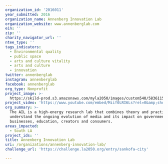 ```yaml
---
organization_id: '2016011'
year_submitted: 2016
organization_name: Annenberg Innovation Lab
organization_website: www.annenberglab.com
ein: ''
zip: ''
charity_navigator_url: ''
ntee_type: ''
tags_indicators:
  - Environmental quality
  - public space
  - arts and culture vitality
  - arts and culture
  - innovation
twitter: annenberglab
instagram: annenberglab
facebook: annenberglab
org_type: Nonprofit
project_image: >-
  https://skild-prod.s3.amazonaws.com/myla2050/images/custom540/5836115265741-team91.jpg
project_video: 'https://www.youtube.com/embed/Miif0LRI6Ls?rel=0&amp;showinfo=0'
org_summary: >-
  The AIL is a high-energy research lab that combines theory and practice to
  understand the ongoing evolution of media and its impact on governments,
  businesses, education, creators and consumers.
areas_impacted:
  - South LA
project_ids: ''
title: Annenberg Innovation Lab
uri: /organizations/annenberg-innovation-lab/
challenge_url: 'https://challenge.la2050.org/entry/sankofa-city'

---
```


